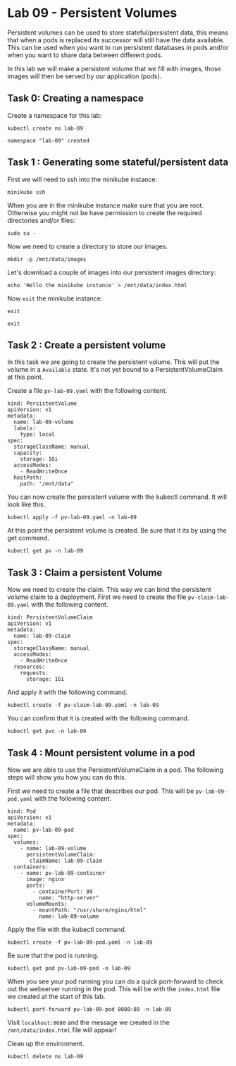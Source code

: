 # Lab 09 - Persistent Volumes

Persistent volumes can be used to store stateful/persistent data, this means 
that when a pods is replaced its successor will still have the data available. 
This can be used when you want to run persistent databases in pods and/or when 
you want to share data between different pods.

In this lab we will make a persistent volume that we fill with images, those 
images will then be served by our application (pods).

## Task 0: Creating a namespace

Create a namespace for this lab:

```
kubectl create ns lab-09

namespace "lab-09" created
```

## Task 1 : Generating some stateful/persistent data

First we will need to ssh into the minikube instance.

```
minikube ssh
```

When you are in the minikube instance make sure that you are root. Otherwise you 
might not be have permission to create the required directories and/or files:

```
sudo su -
```

Now we need to create a directory to store our images.

```
mkdir -p /mnt/data/images
```

Let's download a couple of images into our persistent images directory:

```
echo 'Hello the minikube instance' > /mnt/data/index.html
```

Now `exit` the minikube instance.

```
exit

exit
```

## Task 2 : Create a persistent volume

In this task we are going to create the persistent volume. This will put the volume
in a `Available` state. It's not yet bound to a PersistentVolumeClaim at this point.

Create a file `pv-lab-09.yaml` with the following content.

```
kind: PersistentVolume
apiVersion: v1
metadata:
  name: lab-09-volume
  labels:
    type: local
spec:
  storageClassName: manual
  capacity:
    storage: 1Gi
  accessModes:
    - ReadWriteOnce
  hostPath:
    path: "/mnt/data"
```

You can now create the persistent volume with the kubectl command. It will look
like this.

```
kubectl apply -f pv-lab-09.yaml -n lab-09
```

At this point the persistent volume is created. Be sure that it its by using the
get command.

```
kubectl get pv -n lab-09
```

## Task 3 : Claim a persistent Volume

Now we need to create the claim. This way we can bind the persistent volume
claim to a deployment. First we need to create the file `pv-claim-lab-09.yaml`
with the following content.

```
kind: PersistentVolumeClaim
apiVersion: v1
metadata:
  name: lab-09-claim
spec:
  storageClassName: manual
  accessModes:
    - ReadWriteOnce
  resources:
    requests:
      storage: 1Gi
```

And apply it with the following command.

```
kubectl create -f pv-claim-lab-09.yaml -n lab-09
```

You can confirm that it is created with the following command.

```
kubectl get pvc -n lab-09
```

## Task 4 : Mount persistent volume in a pod

Now we are able to use the PersistentVolumeClaim in a pod. The following
steps will show you how you can do this.

First we need to create a file that describes our pod. This will be `pv-lab-09-pod.yaml`
with the following content.

```
kind: Pod
apiVersion: v1
metadata:
  name: pv-lab-09-pod
spec:
  volumes:
    - name: lab-09-volume
      persistentVolumeClaim:
       claimName: lab-09-claim
  containers:
    - name: pv-lab-09-container
      image: nginx
      ports:
        - containerPort: 80
          name: "http-server"
      volumeMounts:
        - mountPath: "/usr/share/nginx/html"
          name: lab-09-volume
```

Apply the file with the kubectl command.

```
kubectl create -f pv-lab-09-pod.yaml -n lab-09
```

Be sure that the pod is running.

```
kubectl get pod pv-lab-09-pod -n lab-09
```

When you see your pod running you can do a quick port-forward to check out the webserver running in the pod. This will be with the `index.html` file we created at the start of this lab.

```
kubectl port-forward pv-lab-09-pod 8080:80 -n lab-09
```

Visit `localhost:8080` and the message we created in the `/mnt/data/index.html` file will appear!

Clean up the environment.

```
kubectl delete ns lab-09
```

